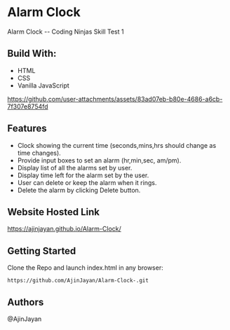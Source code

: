 # Alarm Clock
Alarm Clock -- Coding Ninjas Skill Test 1

## Build With:
* HTML
* CSS
* Vanilla JavaScript


https://github.com/user-attachments/assets/83ad07eb-b80e-4686-a6cb-7f307e8754fd

## Features
* Clock showing the current time (seconds,mins,hrs should change as time changes).
* Provide input boxes to set an alarm (hr,min,sec, am/pm).
* Display list of all the alarms set by user.
* Display time left for the alarm set by the user.
* User can delete or keep the alarm when it rings.
* Delete the alarm by clicking Delete button.

## Website Hosted Link

https://ajinjayan.github.io/Alarm-Clock/

## Getting Started 

Clone the Repo and launch index.html in any browser: 
```
https://github.com/AjinJayan/Alarm-Clock-.git
```
## Authors
@AjinJayan

